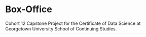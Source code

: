 # Box-Office
Cohort 12 Capstone Project for the Certificate of Data Science at Georgetown University School of Continuing Studies. 
